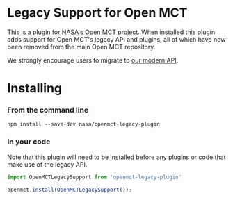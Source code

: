 # Legacy Support for Open MCT
This is a plugin for [NASA's Open MCT project](https://github.com/nasa/openmct). When installed this plugin adds support for Open MCT's legacy API and plugins, all of which have now been removed from the main Open MCT repository. 

We strongly encourage users to migrate to [our modern API](https://github.com/nasa/openmct/blob/master/API.md).

# Installing

### From the command line
```
npm install --save-dev nasa/openmct-legacy-plugin
```

### In your code

Note that this plugin will need to be installed before any plugins or code that make use of the legacy API.

``` JavaScript
import OpenMCTLegacySupport from 'openmct-legacy-plugin'

openmct.install(OpenMCTLegacySupport());
```
